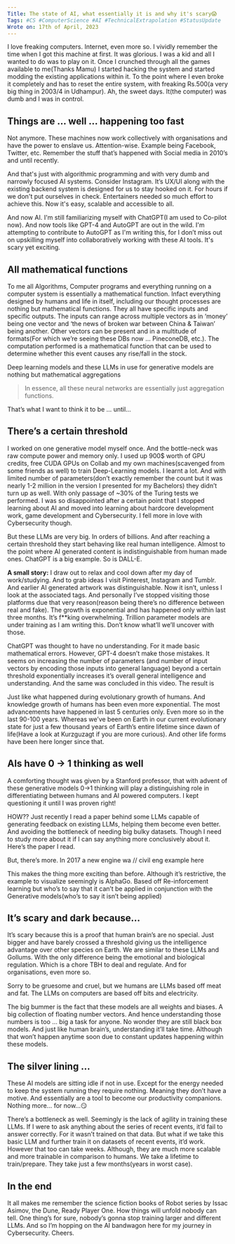 ```yaml
---
Title: The state of AI, what essentially it is and why it's scary😱
Tags: #CS #ComputerScience #AI #TechnicalExtrapolation #StatusUpdate
Wrote on: 17th of April, 2023
---
```


I love freaking computers. Internet, even more so. I vividly remember the time when I got this machine at first. It was glorious. I was a kid and all I wanted to do was to play on it. Once I crunched through all the games available to me(Thanks Mamu) I started hacking the system and started modding the existing applications within it. To the point where I even broke it completely and has to reset the entire system, with freaking Rs.500(a very big thing in 2003/4 in Udhampur). Ah, the sweet days. It(the computer) was dumb and I was in control.

## Things are … well … happening too fast

Not anymore. These machines now work collectively with organisations and have the power to enslave us. Attention-wise. Example being Facebook, Twitter, etc. Remember the stuff that’s happened with Social media in 2010’s and until recently.

And that's just with algorithmic programming and with very dumb and narrowly focused AI systems. Consider Instagram. It’s UX/UI along with the existing backend system is designed for us to stay hooked on it. For hours if we don't put ourselves in check. Entertainers needed so much effort to achieve this. Now it's easy, scalable and accessible to all.

And now AI. I'm still familiarizing myself with ChatGPT(I am used to Co-pilot now). And now tools like GPT-4 and AutoGPT are out in the wild. I'm attempting to contribute to AutoGPT as I'm writing this, for I don’t miss out on upskilling myself into collaboratively working with these AI tools. It's scary yet exciting.

## All mathematical functions

To me all Algorithms, Computer programs and everything running on a computer system is essentially a mathematical function. Infact everything designed by humans and life in itself, including our thought processes are nothing but mathematical functions. They all have specific inputs and specific outputs. The inputs can range across multiple vectors as in ‘money’ being one vector and ‘the news of broken war between China & Taiwan’ being another. Other vectors can be present and in a multitude of formats(For which we’re seeing these DBs now … PineconeDB, etc.). The computation performed is a mathematical function  that can be used to determine whether this event causes any rise/fall in the stock.

Deep learning models and these LLMs in use for generative models are nothing but mathematical aggregations 

> In essence, all these neural networks are essentially just aggregation functions.
> 

That’s what I want to think it to be … until…

## There’s a certain threshold

I worked on one generative model myself once. And the bottle-neck was raw compute power and memory only. I used up 900$ worth of GPU credits, free CUDA GPUs on Collab and my own machines(scavenged from some friends as well) to train Deep-Learning models. I learnt a lot. And with limited number of parameters(don’t exactly remember the count but it was nearly 1-2 million in the version I presented for my Bachelors) they didn’t turn up as well. With only passage of ~30% of the Turing tests we performed. I was so disappointed after a certain point that I stopped learning about AI and moved into learning about hardcore development work, game development and Cybersecurity. I fell more in love with Cybersecurity though.

But these LLMs are very big. In orders of billions. And after reaching a certain threshold they start behaving like real human intelligence. Almost to the point where AI generated content is indistinguishable from human made ones. ChatGPT is a big example. So is DALL-E.

**********************A small story:********************** I draw out to relax and cool down after my day of work/studying. And to grab ideas I visit Pinterest, Instagram and Tumblr. And earlier AI generated artwork was distinguishable. Now it isn’t, unless I look at the associated tags. And personally I’ve stopped visiting those platforms due that very reason(reason being there’s no difference between real and fake). The growth is exponential and has happened only within last three months. It’s f**king overwhelming. Trillion parameter models are under training as I am writing this. Don’t know what’ll we’ll uncover with those.

ChatGPT was thought to have no understanding. For it made basic mathematical errors. However, GPT-4 doesn’t make those mistakes. It seems on increasing the number of parameters (and number of input vectors by encoding those inputs into general language) beyond a certain threshold exponentially increases it’s overall general intelligence and understanding. And the same was concluded in this video. The result is 

Just like what happened during evolutionary growth of humans. And knowledge growth of humans has been even more exponential. The most advancements have happened in last 5 centuries only. Even more so in the last 90-100 years. Whereas we’ve been on Earth in our current evolutionary state for just a few thousand years of Earth’s entire lifetime since dawn of life(Have a look at Kurzguzagt if you are more curious). And other life forms have been here longer since that.

## AIs have 0 → 1 thinking as well

A comforting thought was given by a Stanford professor, that with advent of these generative models 0→1 thinking will play a distinguishing role in differentiating between humans and AI powered computers. I kept questioning it until I was proven right!

HOW?? Just recently I read a paper behind some LLMs capable of generating feedback on existing LLMs, helping them become even better. And avoiding the bottleneck of needing big bulky datasets. Though I need to study more about it if I can say anything more conclusively about it. Here’s the paper I read.

But, there’s more. In 2017 a new engine wa // civil eng example here

This makes the thing more exciting than before. Although it’s restrictive, the example to visualize seemingly is AlphaGo. Based off Re-inforcement learning but who’s to say that it can’t be applied in conjunction with the Generative models(who’s to say it isn’t being applied)

## It’s scary and dark because…

It’s scary because this is a proof that human brain’s are no special. Just bigger and have barely crossed a threshold giving us the intelligence advantage over other species on Earth. We are similar to these LLMs and Gollums. With the only difference being the emotional and biological regulation. Which is a chore TBH to deal and regulate. And for organisations, even more so.

Sorry to be gruesome and cruel, but we humans are LLMs based off meat and fat. The LLMs on computers are based off bits and electricity.

The big bummer is the fact that these models are all weights and biases. A big collection of floating number vectors. And hence understanding those numbers is too … big a task for anyone. No wonder they are still black box models. And just like human brain’s, understanding it’ll take time. Although that won’t happen anytime soon due to constant updates happening within these models.

## The silver lining …

These AI models are sitting idle if not in use. Except for the energy needed to keep the system running they require nothing. Meaning they don’t have a motive. And essentially are a tool to become our productivity companions. Nothing more… for now…😏

There’s a bottleneck as well. Seemingly is the lack of agility in training these LLMs. If I were to ask anything about the series of recent events, it’d fail to answer correctly. For it wasn’t trained on that data. But what if we take this basic LLM and further train it on datasets of recent events, it’d work. However that too can take weeks. Although, they are much more scalable and more trainable in comparison to humans. We take a lifetime to train/prepare. They take just a few months(years in worst case).

## In the end

It all makes me remember the science fiction books of Robot series by Issac Asimov, the Dune, Ready Player One. How things will unfold nobody can tell. One thing’s for sure, nobody’s gonna stop training larger and different LLMs. And so I’m hopping on the AI bandwagon here for my journey in Cybersecurity. Cheers.